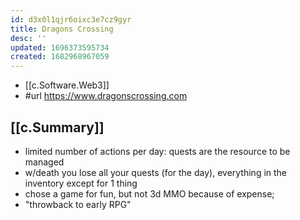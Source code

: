```yaml
---
id: d3x0l1qjr6oixc3e7cz9gyr
title: Dragons Crossing
desc: ''
updated: 1696373595734
created: 1682968967059
---
```


- [[c.Software.Web3]]
- #url https://www.dragonscrossing.com

## [[c.Summary]]

- limited number of actions per day: quests are the resource to be managed
- w/death you lose all your quests (for the day), everything in the inventory except for 1 thing
- chose a game for fun, but not 3d MMO because of expense; 
- "throwback to early RPG"